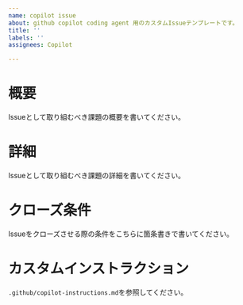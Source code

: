 ```yaml
---
name: copilot issue
about: github copilot coding agent 用のカスタムIssueテンプレートです。
title: ''
labels: ''
assignees: Copilot

---
```


# 概要
Issueとして取り組むべき課題の概要を書いてください。
# 詳細
Issueとして取り組むべき課題の詳細を書いてください。
# クローズ条件
Issueをクローズさせる際の条件をこちらに箇条書きで書いてください。
# カスタムインストラクション
`.github/copilot-instructions.md`を参照してください。
